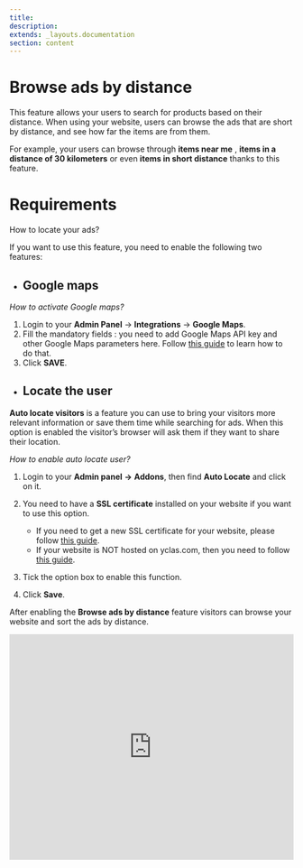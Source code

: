 ```yaml
---
title:
description:
extends: _layouts.documentation
section: content
---
```


# Browse ads by distance

This feature allows your users to search for products based on their distance. When using your website, users can browse the ads that are short by distance, and see how far the items are from them.

For example, your users can browse through  **items near me** , **items in a distance of 30 kilometers** or even **items in short distance** thanks to this feature.

# Requirements

How to locate your ads?

If you want to use this feature, you need to enable the following two features:

 - ## **Google maps**

*How to activate Google maps?*

 1. Login to your   **Admin Panel** ->  **Integrations** ->  **Google Maps**.
 2.  Fill the mandatory fields : you need to add Google Maps API key and other Google Maps parameters here. Follow [this
    guide](/docs/publish-options-configure-google-maps-settings) to learn
    how to do that.
  3.  Click  **SAVE**.

 
 - ##  **Locate the user**
**Auto locate visitors** is a feature you can use to bring your visitors more relevant information or save them time while searching for ads. When this option is enabled the visitor’s browser will ask them if they want to share their location. 

*How to enable auto locate user?*
1. Login to your **Admin panel** **->** **Addons**, then find  **Auto Locate**  and click on it.
2. You need to have a **SSL certificate** installed on your website if you want to use this option. 
     - If you need to get a new SSL certificate for your website, please follow [this guide](https://yclas.com/faq/ssl-encryption.html).
     - If your website is NOT hosted on yclas.com, then you need to follow [this
    guide](/docs/technical-http-to-https).
    
3. Tick the option box to enable this function.
4. Click **Save**.

After enabling the **Browse ads by distance** feature visitors can browse your website and sort the ads by distance.



<iframe width="100%" height="400px" src="https://www.youtube.com/embed/LcguGxJYIUU" title="Yclas video" frameborder="0" allow="accelerometer; autoplay; clipboard-write; encrypted-media; gyroscope; picture-in-picture" allowfullscreen></iframe>
 
